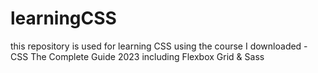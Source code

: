# learningCSS
this repository is used for learning CSS using the course I downloaded - CSS The Complete Guide 2023 including Flexbox Grid &amp; Sass
